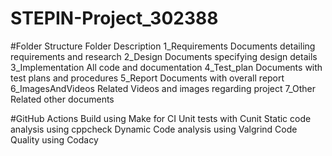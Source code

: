 # STEPIN-Project_302388


#Folder Structure
Folder	Description
1_Requirements	Documents detailing requirements and research
2_Design	Documents specifying design details
3_Implementation	All code and documentation
4_Test_plan	Documents with test plans and procedures
5_Report	Documents with overall report
6_ImagesAndVideos	Related Videos and images regarding project
7_Other	Related other documents

#GitHub Actions
Build using Make for CI
Unit tests with Cunit
Static code analysis using cppcheck
Dynamic Code analysis using Valgrind
Code Quality using Codacy
